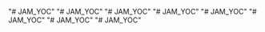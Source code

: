 "# JAM_YOC" 
"# JAM_YOC" 
"# JAM_YOC" 
"# JAM_YOC" 
"# JAM_YOC" 
"# JAM_YOC" 
"# JAM_YOC" 
"# JAM_YOC" 
